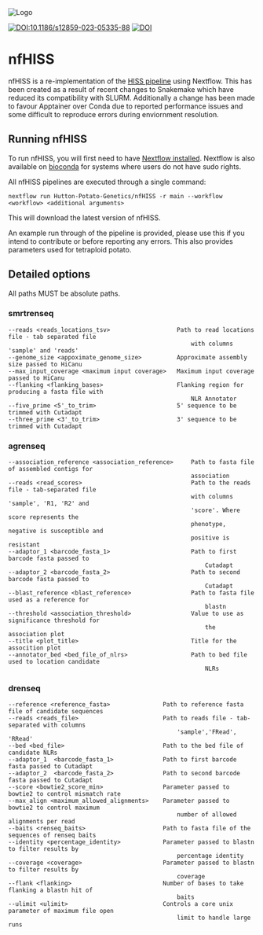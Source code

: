 <picture>
  <source media="(prefers-color-scheme: dark)" srcset="assets/HISSlogo_light.png">
  <img alt="Logo" src="assets/HISSlogo_dark.png">
</picture>

[![DOI:10.1186/s12859-023-05335-88](http://img.shields.io/badge/DOI-10.1186/s12859.023.05335.8-B31B1b.svg)](https://doi.org/10.1186/s12859-023-05335-8)
[![DOI](https://zenodo.org/badge/801906921.svg)](https://zenodo.org/doi/10.5281/zenodo.13789522)

# nfHISS

nfHISS is a re-implementation of the [HISS pipeline](https://github.com/SwiftSeal/HISS) using Nextflow.
This has been created as a result of recent changes to Snakemake which have reduced its compatibility with SLURM. Additionally a change has been made to favour Apptainer over Conda due to reported performance issues and some difficult to reproduce errors during enviornment resolution.

## Running nfHISS

To run nfHISS, you will first need to have [Nextflow installed](https://www.nextflow.io/docs/latest/install.html). Nextflow is also available on [bioconda](https://anaconda.org/bioconda/nextflow) for systems where users do not have sudo rights.

All nfHISS pipelines are executed through a single command:

```
nextflow run Hutton-Potato-Genetics/nfHISS -r main --workflow <workflow> <additional arguments>
```

This will download the latest version of nfHISS.

An example run through of the pipeline is provided, please use this if you intend to contribute or before reporting any errors. This also provides parameters used for tetraploid potato.

## Detailed options

All paths MUST be absolute paths.

### smrtrenseq

```
--reads <reads_locations_tsv>                   Path to read locations file - tab separated file
                                                    with columns 'sample' and 'reads'
--genome_size <appoximate_genome_size>          Approximate assembly size passed to HiCanu
--max_input_coverage <maximum input coverage>   Maximum input coverage passed to HiCanu
--flanking <flanking_bases>                     Flanking region for producing a fasta file with
                                                    NLR Annotator
--five_prime <5'_to_trim>                       5' sequence to be trimmed with Cutadapt
--three_prime <3'_to_trim>                      3' sequence to be trimmed with Cutadapt
```

### agrenseq

```
--association_reference <association_reference>     Path to fasta file of assembled contigs for
                                                    association
--reads <read_scores>                               Path to the reads file - tab-separated file
                                                    with columns 'sample', 'R1, 'R2' and
                                                    'score'. Where score represents the
                                                    phenotype, negative is susceptible and
                                                    positive is resistant
--adaptor_1 <barcode_fasta_1>                       Path to first barcode fasta passed to
                                                        Cutadapt
--adaptor_2 <barcode_fasta_2>                       Path to second barcode fasta passed to
                                                        Cutadapt
--blast_reference <blast_reference>                 Path to fasta file used as a reference for
                                                        blastn
--threshold <association_threshold>                 Value to use as significance threshold for
                                                        the association plot
--title <plot_title>                                Title for the assocition plot
--annotator_bed <bed_file_of_nlrs>                  Path to bed file used to location candidate
                                                        NLRs
```

### drenseq

```
--reference <reference_fasta>               Path to reference fasta file of candidate sequences
--reads <reads_file>                        Path to reads file - tab-separated with columns
                                                'sample','FRead', 'RRead'
--bed <bed_file>                            Path to the bed file of candidate NLRs
--adaptor_1  <barcode_fasta_1>              Path to first barcode fasta passed to Cutadapt
--adaptor_2  <barcode_fasta_2>              Path to second barcode fasta passed to Cutadapt
--score <bowtie2_score_min>                 Parameter passed to bowtie2 to control mismatch rate
--max_align <maximum_allowed_alignments>    Parameter passed to bowtie2 to control maximum
                                                number of allowed alignments per read
--baits <renseq_baits>                      Path to fasta file of the sequences of renseq baits
--identity <percentage_identity>            Parameter passed to blastn to filter results by
                                                percentage identity
--coverage <coverage>                       Parameter passed to blastn to filter results by
                                                coverage
--flank <flanking>                          Number of bases to take flanking a blastn hit of
                                                baits
--ulimit <ulimit>                           Controls a core unix parameter of maximum file open
                                                limit to handle large runs
```
